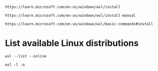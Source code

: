 ```
https://learn.microsoft.com/en-us/windows/wsl/install
```

```
https://learn.microsoft.com/en-us/windows/wsl/install-manual
```

```
https://learn.microsoft.com/en-us/windows/wsl/basic-commands#install
```

# List available Linux distributions

```
wsl --list --online
```

```
wsl -l -o
```
